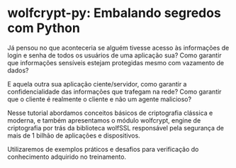 # wolfcrypt-py: Embalando segredos com Python

Já pensou no que aconteceria se alguém tivesse acesso às informações de login e senha de todos os usuários de uma aplicação sua? Como garantir que informações sensíveis estejam protegidas mesmo com vazamento de dados?

E aquela outra sua aplicação ciente/servidor, como garantir a confidencialidade das informações que trafegam na rede? Como garantir que o cliente é realmente o cliente e não um agente malicioso?

Nesse tutorial abordamos conceitos básicos de criptografia clássica e moderna, e também apresentamos o módulo wolfcrypt, engine de criptografia por trás da biblioteca wolfSSL responsável pela segurança de mais de 1 bilhão de aplicações e dispositivos.

Utilizaremos de exemplos práticos e desafios para verificação do conhecimento adquirido no treinamento.
